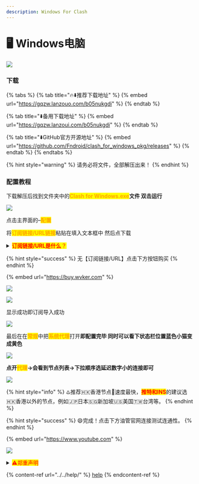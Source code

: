 ```yaml
---
description: Windows For Clash
---
```


# 🖥 Windows电脑



![](https://1-1306085497.cos.ap-shanghai.myqcloud.com/img/20210717102622.png)

### 下载

{% tabs %}
{% tab title="🔥⬇️推荐下载地址" %}
{% embed url="https://gqzw.lanzouo.com/b05nukgdi" %}
{% endtab %}

{% tab title="⬇️备用下载地址" %}
{% embed url="https://gqzw.lanzoui.com/b05nukgdi" %}
{% endtab %}

{% tab title="⬇️GitHub官方开源地址" %}
{% embed url="https://github.com/Fndroid/clash_for_windows_pkg/releases" %}
{% endtab %}
{% endtabs %}

{% hint style="warning" %}
请务必将文件，全部解压出来！
{% endhint %}

### 配置教程

下载解压后找到文件夹中的<mark style="color:orange;">**Clash for Windows.exe**</mark>**文件 双击运行**

![](https://1-1306085497.cos.ap-shanghai.myqcloud.com/img/20210801232830.png)

点击主界面的–<mark style="color:orange;">**配置**</mark>

将<mark style="color:orange;">**订阅链接/URL链接**</mark>粘贴在填入文本框中 然后点下载

<details>

<summary><mark style="color:red;"><strong>订阅链接/URL是什么</strong>？</mark></summary>

是很长的一段网址链接，打开是一串API字符串。例：【订阅链接/URL：】<mark style="color:red;">https://\*\*\*.com/api/v1/client/subscribe?token=\*\*\*\*</mark>红字部分就是你的订阅链接，每个人都是单独的。确保前后没有空格和中文，复制导入进加速器即可，一般购买后机器人会发送过去请查看聊天记录及邮箱！

</details>

{% hint style="success" %}
无【订阅链接/URL】点击下方按钮购买
{% endhint %}

{% embed url="https://buy.wvker.com" %}

![](https://1-1306085497.cos.ap-shanghai.myqcloud.com/img/41564165165.jpg)

![](https://1-1306085497.cos.ap-shanghai.myqcloud.com/img/20210801232840.png)

显示成功即订阅导入成功

![](https://1-1306085497.cos.ap-shanghai.myqcloud.com/img/20210801232853.png)

最后在在<mark style="color:orange;">**常规**</mark>中把<mark style="color:orange;">**系统代理**</mark>打开**即配置完毕 同时可以看下状态栏位置蓝色小猫变成黄色**

![](https://1-1306085497.cos.ap-shanghai.myqcloud.com/img/20210801232859.png)

**点开**<mark style="color:orange;">**代理**</mark>**→会看到节点列表→下拉顺序选延迟数字小的连接即可**

![](https://1-1306085497.cos.ap-shanghai.myqcloud.com/img/image-2.png)

{% hint style="info" %}
:hotsprings:推荐🇭🇰香港节点🚀速度最快，<mark style="color:red;">**推特和INS**</mark>的建议选🇭🇰香港以外的节点，例如🇯🇵日本🇸🇬新加坡🇺🇸美国🇹🇼台湾等。
{% endhint %}

{% hint style="success" %}
:smile:完成！点击下方油管官网连接测试连通性。
{% endhint %}

{% embed url="https://www.youtube.com" %}

![](https://1-1306085497.cos.ap-shanghai.myqcloud.com/img/YouTube-logo-pc-2-600x314.png)

<details>

<summary><mark style="color:red;">⚠️郑重声明</mark></summary>

本科普仅限于查阅学习资料和从事科研外贸工作的人群，所涉及到的工具资源均来自于互联网，本站对这些资源的可用性、安全性和版权不负有任何责任，如有侵权，请联系我删除。在使用过程中，请遵守中华人民共和国相关的法律法规，切勿发表和关注任何不利于国家安全、民族团结和中华民族伟大复兴的言论，一定要爱国明理，极端政治、宗教涉恐人士请绕道。

</details>

{% content-ref url="../../help/" %}
[help](../../help/)
{% endcontent-ref %}
